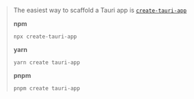 > The easiest way to scaffold a Tauri app is [`create-tauri-app`](https://github.com/tauri-apps/create-tauri-app)
>
> **npm** 
> ```console
> npx create-tauri-app
> ```
> **yarn**
> ```console
> yarn create tauri-app
> ```
> **pnpm**
> ```console
> pnpm create tauri-app
> ```